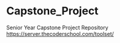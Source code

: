 # Capstone_Project
Senior Year Capstone Project Repository
https://server.thecoderschool.com/toolset/
